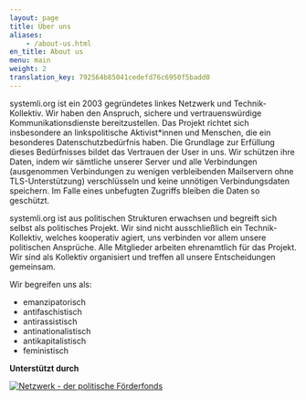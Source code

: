 ```yaml
---
layout: page
title: Über uns
aliases:
    - /about-us.html
en_title: About us
menu: main
weight: 2
translation_key: 792564b85041cedefd76c6950f5badd0
---
```

systemli.org ist ein 2003 gegründetes linkes Netzwerk und Technik-Kollektiv. Wir haben den Anspruch, sichere und vertrauenswürdige Kommunikationsdienste bereitzustellen. Das Projekt richtet sich insbesondere an linkspolitische Aktivist\*innen und Menschen, die ein besonderes Datenschutzbedürfnis haben. Die Grundlage zur Erfüllung dieses Bedürfnisses bildet das Vertrauen der User in uns. Wir schützen ihre Daten, indem wir sämtliche unserer Server und alle Verbindungen (ausgenommen Verbindungen zu wenigen verbleibenden Mailservern ohne TLS-Unterstützung) verschlüsseln und keine unnötigen Verbindungsdaten speichern. Im Falle eines unbefugten Zugriffs bleiben die Daten so geschützt.

systemli.org ist aus politischen Strukturen erwachsen und begreift sich selbst als politisches Projekt. Wir sind nicht ausschließlich ein Technik-Kollektiv, welches kooperativ agiert, uns verbinden vor allem unsere politischen Ansprüche. Alle Mitglieder arbeiten ehrenamtlich für das Projekt. Wir sind als Kollektiv organisiert und treffen all unsere Entscheidungen gemeinsam.

Wir begreifen uns als:

*   emanzipatorisch
*   antifaschistisch
*   antirassistisch
*   antinationalistisch
*   antikapitalistisch
*   feministisch

**Unterstützt durch**

[![Netzwerk - der politische Förderfonds](/assets/img/netzwerk-logo.png)](https://netzwerk-selbsthilfe.de/)
